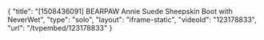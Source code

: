 {
    "title": "[1508436091] BEARPAW Annie Suede Sheepskin Boot with NeverWet",
    "type": "solo",
    "layout": "iframe-static",
    "videoId": "123178833",
    "url": "\/tvpembed\/123178833"
}